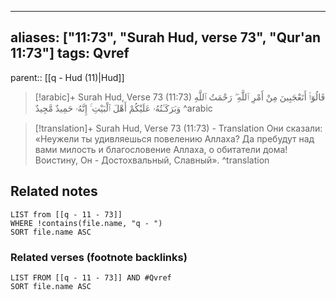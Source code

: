
---
aliases: ["11:73", "Surah Hud, verse 73", "Qur'an 11:73"]
tags: Qvref
---

parent:: [[q - Hud (11)|Hud]]

> [!arabic]+ Surah Hud, Verse 73 (11:73)
> <span class="quran-arabic">قَالُوٓا۟ أَتَعْجَبِينَ مِنْ أَمْرِ ٱللَّهِ ۖ رَحْمَتُ ٱللَّهِ وَبَرَكَـٰتُهُۥ عَلَيْكُمْ أَهْلَ ٱلْبَيْتِ ۚ إِنَّهُۥ حَمِيدٌ مَّجِيدٌ</span>
^arabic

> [!translation]+ Surah Hud, Verse 73 (11:73) - Translation
> Они сказали: «Неужели ты удивляешься повелению Аллаха? Да пребудут над вами милость и благословение Аллаха, о обитатели дома! Воистину, Он - Достохвальный, Славный».
^translation



## Related notes
```dataview
LIST from [[q - 11 - 73]]
WHERE !contains(file.name, "q - ")
SORT file.name ASC
```

### Related verses (footnote backlinks)
```dataview
LIST FROM [[q - 11 - 73]] AND #Qvref
SORT file.name ASC
```

